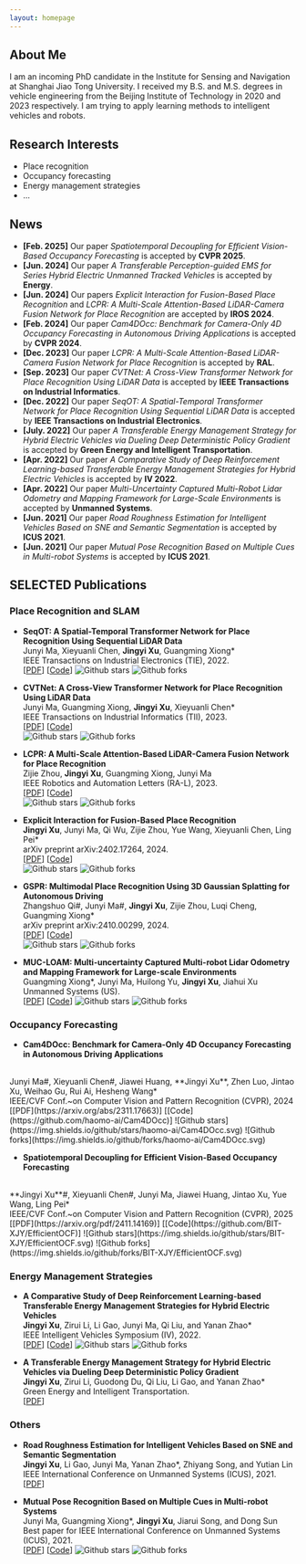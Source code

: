 ```yaml
---
layout: homepage
---
```


## About Me

I am an incoming PhD candidate in the Institute for Sensing and Navigation at Shanghai Jiao Tong University. I received my B.S. and M.S. degrees in vehicle engineering from the Beijing Institute of Technology in 2020 and 2023 respectively. I am trying to apply learning methods to intelligent vehicles and robots.

## Research Interests

- Place recognition
- Occupancy forecasting
- Energy management strategies
- ...

## News

- **[Feb. 2025]** Our paper _Spatiotemporal Decoupling for Efficient Vision-Based Occupancy Forecasting_ is accepted by **CVPR 2025**.
- **[Jun. 2024]** Our paper _A Transferable Perception-guided EMS for Series Hybrid Electric Unmanned Tracked Vehicles_ is accepted by **Energy**.
- **[Jun. 2024]** Our papers _Explicit Interaction for Fusion-Based Place Recognition_ and _LCPR: A Multi-Scale Attention-Based LiDAR-Camera Fusion Network for Place Recognition_ are accepted by **IROS 2024**.
- **[Feb. 2024]** Our paper _Cam4DOcc: Benchmark for Camera-Only 4D Occupancy Forecasting in Autonomous Driving Applications_ is accepted by **CVPR 2024**.
- **[Dec. 2023]** Our paper _LCPR: A Multi-Scale Attention-Based LiDAR-Camera Fusion Network for Place Recognition_ is accepted by **RAL**.
- **[Sep. 2023]** Our paper _CVTNet: A Cross-View Transformer Network for Place Recognition Using LiDAR Data_ is accepted by **IEEE Transactions on Industrial Informatics**.
- **[Dec. 2022]** Our paper _SeqOT: A Spatial-Temporal Transformer Network for Place Recognition Using Sequential LiDAR Data_ is accepted by **IEEE Transactions on Industrial Electronics**.
- **[July. 2022]** Our paper _A Transferable Energy Management Strategy for Hybrid Electric Vehicles via Dueling Deep Deterministic Policy Gradient_ is accepted by **Green Energy and Intelligent Transportation**.
- **[Apr. 2022]** Our paper _A Comparative Study of Deep Reinforcement Learning-based Transferable Energy Management Strategies for Hybrid Electric Vehicles_ is accepted by **IV 2022**.
- **[Apr. 2022]** Our paper _Multi-Uncertainty Captured Multi-Robot Lidar Odometry and Mapping Framework for Large-Scale Environments_ is accepted by **Unmanned Systems**.
- **[Jun. 2021]** Our paper _Road Roughness Estimation for Intelligent Vehicles Based on SNE and Semantic Segmentation_ is accepted by **ICUS 2021**.
- **[Jun. 2021]** Our paper _Mutual Pose Recognition Based on Multiple Cues in Multi-robot Systems_ is accepted by **ICUS 2021**.

## SELECTED Publications

### Place Recognition and SLAM


- **SeqOT: A Spatial-Temporal Transformer Network for Place Recognition Using Sequential LiDAR Data**
  <br>
  Junyi Ma, Xieyuanli Chen, **Jingyi Xu**, Guangming Xiong* 
  <br>
  IEEE Transactions on Industrial Electronics (TIE), 2022.
  <br>
  [[PDF](https://ieeexplore.ieee.org/document/9994714)]  [[Code](https://github.com/BIT-MJY/SeqOT)]
  ![Github stars](https://img.shields.io/github/stars/BIT-MJY/SeqOT.svg)  ![Github forks](https://img.shields.io/github/forks/BIT-MJY/SeqOT.svg)

- **CVTNet: A Cross-View Transformer Network for Place Recognition Using LiDAR Data**
  <br>
  Junyi Ma, Guangming Xiong, **Jingyi Xu**, Xieyuanli Chen* 
  <br>
  IEEE Transactions on Industrial Informatics (TII), 2023.
  <br>
  [[PDF](https://ieeexplore.ieee.org/document/10273716)]  [[Code](https://github.com/BIT-MJY/CVTNet)]  
![Github stars](https://img.shields.io/github/stars/BIT-MJY/CVTNet.svg)  ![Github forks](https://img.shields.io/github/forks/BIT-MJY/CVTNet.svg)

- **LCPR: A Multi-Scale Attention-Based LiDAR-Camera Fusion Network for Place Recognition**
  <br>
  Zijie Zhou, **Jingyi Xu**, Guangming Xiong, Junyi Ma
  <br>
  IEEE Robotics and Automation Letters (RA-L), 2023. 
  <br>
  [[PDF](https://ieeexplore.ieee.org/document/10373064)]  [[Code](https://github.com/ZhouZijie77/LCPR)]  
![Github stars](https://img.shields.io/github/stars/ZhouZijie77/LCPR.svg)  ![Github forks](https://img.shields.io/github/forks/ZhouZijie77/LCPR.svg)

- **Explicit Interaction for Fusion-Based Place Recognition**
  <br>
  **Jingyi Xu**, Junyi Ma, Qi Wu, Zijie Zhou, Yue Wang, Xieyuanli Chen, Ling Pei*
  <br>
  arXiv preprint arXiv:2402.17264, 2024.
  <br>
  [[PDF](https://arxiv.org/abs/2402.17264)] [[Code](https://github.com/BIT-XJY/EINet)]    
![Github stars](https://img.shields.io/github/stars/BIT-XJY/EINet.svg)  ![Github forks](https://img.shields.io/github/forks/BIT-XJY/EINet.svg)

- **GSPR: Multimodal Place Recognition Using 3D Gaussian Splatting for Autonomous Driving**
  <br>
  Zhangshuo Qi#, Junyi Ma#, **Jingyi Xu**, Zijie Zhou, Luqi Cheng, Guangming Xiong*
  <br>
  arXiv preprint arXiv:2410.00299, 2024.
  <br>
  [[PDF](https://arxiv.org/pdf/2410.00299)] [[Code](https://github.com/QiZS-BIT/GSPR)]    
  ![Github stars](https://img.shields.io/github/stars/QiZS-BIT/GSPR.svg)  ![Github forks](https://img.shields.io/github/forks/QiZS-BIT/GSPR.svg)


- **MUC-LOAM: Multi-uncertainty Captured Multi-robot Lidar Odometry and Mapping Framework for Large-scale Environments**
  <br>
  Guangming Xiong*, Junyi Ma, Huilong Yu, **Jingyi Xu**, Jiahui Xu
  <br>
  Unmanned Systems (US).
  <br>
  [[PDF](https://www.worldscientific.com/doi/abs/10.1142/S2301385023410030)] [[Code](https://github.com/BIT-MJY/Mutual-Pose-Recognition-Based-on-Multiple-Cues-in-MRS)]
  ![Github stars](https://img.shields.io/github/stars/BIT-MJY/Mutual-Pose-Recognition-Based-on-Multiple-Cues-in-MRS.svg)  ![Github forks](https://img.shields.io/github/forks/BIT-MJY/Mutual-Pose-Recognition-Based-on-Multiple-Cues-in-MRS.svg)

### Occupancy Forecasting

  - **Cam4DOcc: Benchmark for Camera-Only 4D Occupancy Forecasting in Autonomous Driving Applications**
  <br>
  Junyi Ma#, Xieyuanli Chen#, Jiawei Huang, **Jingyi Xu**, Zhen Luo, Jintao Xu, Weihao Gu, Rui Ai, Hesheng Wang*
  <br>
  IEEE/CVF Conf.~on Computer Vision and Pattern Recognition (CVPR), 2024
  <br>
  [[PDF](https://arxiv.org/abs/2311.17663)]  [[Code](https://github.com/haomo-ai/Cam4DOcc)]  
  ![Github stars](https://img.shields.io/github/stars/haomo-ai/Cam4DOcc.svg)  ![Github forks](https://img.shields.io/github/forks/haomo-ai/Cam4DOcc.svg)

  - **Spatiotemporal Decoupling for Efficient Vision-Based Occupancy Forecasting**
  <br>
  **Jingyi Xu**#, Xieyuanli Chen#, Junyi Ma, Jiawei Huang, Jintao Xu, Yue Wang, Ling Pei*
  <br>
  IEEE/CVF Conf.~on Computer Vision and Pattern Recognition (CVPR), 2025
  <br>
  [[PDF](https://arxiv.org/pdf/2411.14169)]  [[Code](https://github.com/BIT-XJY/EfficientOCF)]  
  ![Github stars](https://img.shields.io/github/stars/BIT-XJY/EfficientOCF.svg)  ![Github forks](https://img.shields.io/github/forks/BIT-XJY/EfficientOCF.svg)

### Energy Management Strategies
   
- **A Comparative Study of Deep Reinforcement Learning-based Transferable Energy Management Strategies for Hybrid Electric Vehicles**
  <br>
  **Jingyi Xu**, Zirui Li, Li Gao, Junyi Ma, Qi Liu, and Yanan Zhao* 
  <br>
  IEEE Intelligent Vehicles Symposium (IV), 2022.
  <br>
  [[PDF](https://ieeexplore.ieee.org/abstract/document/9827042)]  [[Code](https://github.com/BIT-XJY/RL-based-Transferable-EMS)]
  ![Github stars](https://img.shields.io/github/stars/BIT-XJY/RL-based-Transferable-EMS.svg)  ![Github forks](https://img.shields.io/github/forks/BIT-XJY/RL-based-Transferable-EMS.svg)

- **A Transferable Energy Management Strategy for Hybrid Electric Vehicles via Dueling Deep Deterministic Policy Gradient**
  <br>
  **Jingyi Xu**, Zirui Li, Guodong Du, Qi Liu, Li Gao, and Yanan Zhao* 
  <br>
  Green Energy and Intelligent Transportation.
  <br>
  [[PDF](https://www.sciencedirect.com/science/article/pii/S2773153722000184)]

### Others

- **Road Roughness Estimation for Intelligent Vehicles Based on SNE and Semantic Segmentation**
  <br>
  **Jingyi Xu**, Li Gao, Junyi Ma, Yanan Zhao*, Zhiyang Song, and Yutian Lin
  <br>
  IEEE International Conference on Unmanned Systems (ICUS), 2021.
  <br>
  [[PDF](https://ieeexplore.ieee.org/abstract/document/9641273)]
  
- **Mutual Pose Recognition Based on Multiple Cues in Multi-robot Systems**
  <br>
  Junyi Ma, Guangming Xiong*, **Jingyi Xu**, Jiarui Song, and Dong Sun
  <br>
  Best paper for IEEE International Conference on Unmanned Systems (ICUS), 2021.
  <br>
  [[PDF](https://ieeexplore.ieee.org/document/9641141)] [[Code](https://github.com/BIT-MJY/Mutual-Pose-Recognition-Based-on-Multiple-Cues-in-MRS)]
  ![Github stars](https://img.shields.io/github/stars/BIT-MJY/Mutual-Pose-Recognition-Based-on-Multiple-Cues-in-MRS.svg)  ![Github forks](https://img.shields.io/github/forks/BIT-MJY/Mutual-Pose-Recognition-Based-on-Multiple-Cues-in-MRS.svg)
